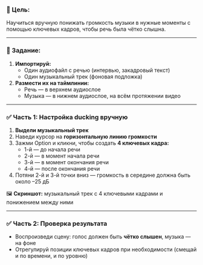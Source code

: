 ### **🎯 Цель:**

Научиться вручную понижать громкость музыки в нужные моменты с помощью ключевых кадров, чтобы речь была чётко слышна.

---

### **📝 Задание:**

1. **Импортируй:**
    - Один аудиофайл с речью (интервью, закадровый текст)
    - Один музыкальный трек (фоновая подложка)
2. **Размести их на таймлинии:**
    - Речь — в верхнем аудиослое
    - Музыка — в нижнем аудиослое, на всём протяжении видео

---

### **✅ Часть 1: Настройка ducking вручную**

1. **Выдели музыкальный трек**
2. Наведи курсор на **горизонтальную линию громкости**
3. Зажми Option и кликни, чтобы создать **4 ключевых кадра:**
    - 1-й — до начала речи
    - 2-й — в момент начала речи
    - 3-й — в момент окончания речи
    - 4-й — после окончания речи
4. Потяни 2-й и 3-й точки вниз — громкость в середине должна быть около –25 дБ

🖼 **Скриншот:** музыкальный трек с 4 ключевыми кадрами и понижением между ними

---

### **✅ Часть 2: Проверка результата**

- Воспроизведи сцену: голос должен быть **чётко слышен**, музыка — на фоне
- Отрегулируй позиции ключевых кадров при необходимости (смещай и по времени, и по уровню)